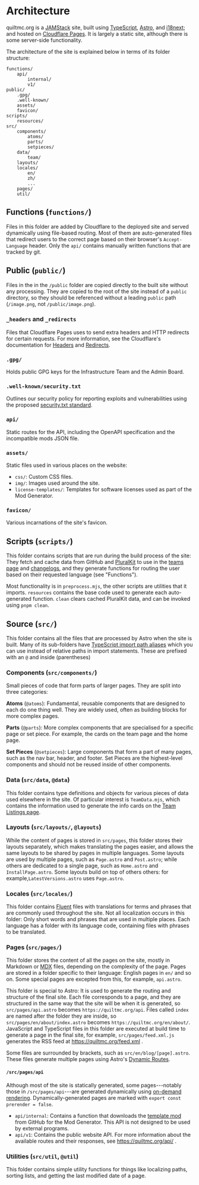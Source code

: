 # Architecture
quiltmc.org is a [JAMStack](https://jamstack.org/) site, built using [TypeScript](https://typescriptlang.org), [Astro](https://astro.build), and [i18next](https://i18next.com); and hosted on [Cloudflare Pages](https://developers.cloudflare.com/pages/). It is largely a static site, although there is some server-side functionality.

The architecture of the site is explained below in terms of its folder structure:
```
functions/
	api/
		internal/
		v1/
public/
	.gpg/
	.well-known/
	assets/
	favicon/
scripts/
	resources/
src/
	components/
		atoms/
		parts/
		setpieces/
	data/
		team/
	layouts/
	locales/
		en/
		zh/
		...
	pages/
	util/
```

## Functions (`functions/`)
Files in this folder are added by Cloudflare to the deployed site and served dynamically using file-based routing. Most of them are auto-generated files that redirect users to the correct page based on their browser's `Accept-Language` header. Only the `api/` contains manually written functions that are tracked by git.

## Public (`public/`)
Files in the in the `/public` folder are copied directly to the built site without any processing. They are copied to the root of the site instead of a `public` directory, so they should be referenced without a leading `public` path (`/image.png`, not `/public/image.png`).

### `_headers` and `_redirects`
Files that Cloudflare Pages uses to send extra headers and HTTP redirects for certain requests. For more information, see the Cloudflare's documentation for [Headers](https://developers.cloudflare.com/pages/configuration/headers/) and [Redirects](https://developers.cloudflare.com/pages/configuration/redirects/).

### `.gpg/`
Holds public GPG keys for the Infrastructure Team and the Admin Board.

###  `.well-known/security.txt`
Outlines our security policy for reporting exploits and vulnerabilities using the proposed [security.txt standard](https://securitytxt.org).

### `api/`
Static routes for the API, including the OpenAPI specification and the incompatible mods JSON file.

### `assets/`
Static files used in various places on the website:
- `css/`: Custom CSS files.
- `img/`: Images used around the site.
- `license-templates/`: Templates for software licenses used as part of the Mod Generator.

### `favicon/`
Various incarnations of the site's favicon.

## Scripts (`scripts/`)
This folder contains scripts that are run during the build process of the site: They fetch and cache data from GitHub and [PluralKit](https://pluralkit.me) to use in the [teams page](https://quiltmc.org/about/teams) and [changelogs](https://quiltmc.org/en/changelog/), and they generate functions for routing the user based on their requested language (see "Functions").

Most functionality is in `preprocess.mjs`, the other scripts are utilities that it imports. `resources` contains the base code used to generate each auto-generated function. `clean` clears cached PluralKit data, and can be invoked using `pnpm clean`.

## Source (`src/`)
This folder contains all the files that are processed by Astro when the site is built. Many of its sub-folders have [TypeScript import path aliases](https://www.typescriptlang.org/docs/handbook/modules/reference.html#paths) which you can use instead of relative paths in import statements. These are prefixed with an `@` and inside (parentheses)

### Components (`src/components/`)
Small pieces of code that form parts of larger pages. They are split into three categories:

**Atoms** (`@atoms`): Fundamental, reusable components that are designed to each do one thing well. They are widely used, often as building blocks for more complex pages.

**Parts** (`@parts`): More complex components that are specialised for a specific page or set piece. For example, the cards on the team page and the home page.

**Set Pieces** (`@setpieces`): Large components that form a part of many pages, such as the nav bar, header, and footer. Set Pieces are the highest-level components and should not be reused inside of other components.

### Data (`src/data`, `@data`)
This folder contains type definitions and objects for various pieces of data used elsewhere in the site. Of particular interest is `TeamData.mjs`, which contains the information used to generate the info cards on the [Team Listings page](https://quiltmc.org/about/teams).

### Layouts (`src/layouts/`, `@layouts`)
While the content of pages is stored in `src/pages`, this folder stores their layouts separately, which makes translating the pages easier, and allows the same layouts to be shared by pages in multiple languages. Some layouts are used by multiple pages, such as `Page.astro` and `Post.astro`; while others are dedicated to a single page, such as `Home.astro` and `InstallPage.astro`. Some layouts build on top of others others: for example,`LatestVersions.astro` uses `Page.astro`.

### Locales (`src/locales/`)
This folder contains [Fluent](https://projectfluent.org) files with translations for terms and phrases that are commonly used throughout the site. Not all localization occurs in this folder: Only short words and phrases that are used in multiple places. Each language has a folder with its language code, containing files with phrases to be translated.

### Pages (`src/pages/`)
This folder stores the content of all the pages on the site, mostly in Markdown or [MDX](https://mdxjs.com) files, depending on the complexity of the page. Pages are stored in a folder specific to their language: English pages in `en/` and so on. Some special pages are excepted from this, for example, `api.astro`.

This folder is special to Astro: It is used to generate the routing and structure of the final site. Each file corresponds to a page, and they are structured in the same way that the site will be when it is generated, so `src/pages/api.astro` becomes `https://quiltmc.org/api`. Files called `index` are named after the folder they are inside, so `src/pages/en/about/index.astro` becomes `https://quiltmc.org/en/about/`. JavaScript and TypeScript files in this folder are executed at build time to generate a page in the final site, for example, `src/pages/feed.xml.js` generates the RSS feed at https://quiltmc.org/feed.xml .

Some files are surrounded by brackets, such as `src/en/blog/[page].astro`. These files generate multiple pages using Astro's [Dynamic Routes](https://docs.astro.build/en/guides/routing/#dynamic-routes).

#### `/src/pages/api`
Although most of the site is statically generated, some pages---notably those in `/src/pages/api`---are generated dynamically using [on-demand rendering](https://docs.astro.build/en/guides/on-demand-rendering/). Dynamically-generated pages are marked with `export const prerender = false`.

- `api/internal`: Contains a function that downloads the [template mod](https://github.com/quiltmc/quilt-template-mod) from GitHub for the Mod Generator. This API is not designed to be used by external programs.
- `api/v1`: Contains the public website API. For more information about the available routes and their responses, see https://quiltmc.org/api/ .

### Utilities (`src/util`, `@util`)
This folder contains simple utility functions for things like localizing paths, sorting lists, and getting the last modified date of a page.
